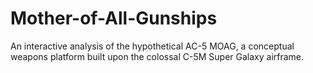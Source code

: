 # Mother-of-All-Gunships
An interactive analysis of the hypothetical AC-5 MOAG, a conceptual weapons platform built upon the colossal C-5M Super Galaxy airframe.
